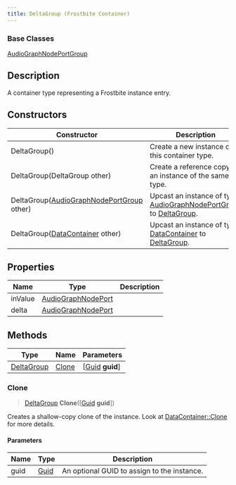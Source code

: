 ```yaml
---
title: DeltaGroup (Frostbite Container)
---
```

### Base Classes

[AudioGraphNodePortGroup](AudioGraphNodePortGroup)

## Description

A container type representing a Frostbite instance entry.

## Constructors

| Constructor                                                           | Description                                                                                                 |
| --------------------------------------------------------------------- | ----------------------------------------------------------------------------------------------------------- |
| DeltaGroup()                                                          | Create a new instance of this container type.                                                               |
| DeltaGroup(DeltaGroup other)                                          | Create a reference copy of an instance of the same type.                                                    |
| DeltaGroup([AudioGraphNodePortGroup](AudioGraphNodePortGroup) other)  | Upcast an instance of type [AudioGraphNodePortGroup](AudioGraphNodePortGroup) to [DeltaGroup](DeltaGroup).  |
| DeltaGroup([DataContainer](/vext/ref/cls/shr/datacontainer) other) | Upcast an instance of type [DataContainer](/vext/ref/cls/shr/datacontainer) to [DeltaGroup](DeltaGroup). |

## Properties

| Name    | Type                                     | Description |
| ------- | ---------------------------------------- | ----------- |
| inValue | [AudioGraphNodePort](AudioGraphNodePort) |             |
| delta   | [AudioGraphNodePort](AudioGraphNodePort) |             |

## Methods

| Type                     | Name            | Parameters                                     |
| ------------------------ | --------------- | ---------------------------------------------- |
| [DeltaGroup](DeltaGroup) | [Clone](#clone) | \[[Guid](/vext/ref/cls/shr/guid) **guid**\] |

### Clone

> [DeltaGroup](DeltaGroup) **Clone**(\[[Guid](/vext/ref/cls/shr/guid) **guid**\])

Creates a shallow-copy clone of the instance. Look at [DataContainer::Clone](/vext/ref/cls/shr/datacontainer#clone) for more details.

#### Parameters

| Name | Type         | Description                                 |
| ---- | ------------ | ------------------------------------------- |
| guid | [Guid](Guid) | An optional GUID to assign to the instance. |
